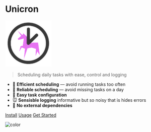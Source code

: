 # Unicron

<img width="150" src="_media/logo_transparent.png" alt="Unicron logo" />


> Scheduling daily tasks with ease, control and logging

- :racehorse: **Efficient scheduling** — avoid running tasks too often
- :dromedary_camel: **Reliable scheduling** — avoid missing tasks on a day
- :dog: **Easy task configuration**
- :mouse: **Sensisble logging** informative but so noisy that is hides errors
- :snail: **No external dependencies**

[Install](installation.md)
[Usage](usage.md)
[Get Started](#unicron-homepage)

![color](#b3f0ff)
